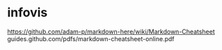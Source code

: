# infovis
https://github.com/adam-p/markdown-here/wiki/Markdown-Cheatsheet
guides.github.com/pdfs/markdown-cheatsheet-online.pdf
